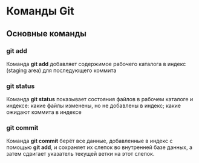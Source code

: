# Команды Git

## Основные команды

### git add

Команда **git add** добавляет содержимое рабочего каталога в индекс (staging area) для последующего коммита  

### git status

Команда **git status** показывает состояния файлов в рабочем каталоге и индексе:  какие файлы изменены, но не добавлены в индекс; какие ожидают коммита в индексе  


### git commit

Команда **git commit** берёт все данные, добавленные в индекс с помощью **git add**, и сохраняет их слепок во внутренней базе данных, а затем сдвигает указатель текущей ветки на этот слепок.

